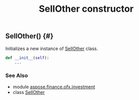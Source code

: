 ﻿---
title: SellOther constructor
second_title: Aspose.Finance for Python via .NET API References
description: 
type: docs
weight: 10
url: /python-net/aspose.finance.ofx.investment/sellother/__init__/
is_root: false
---

## SellOther() {#}

Initializes a new instance of [SellOther](/finance/python-net/aspose.finance.ofx.investment/sellother) class.



```python
def __init__(self):
    ...
```





### See Also
* module [aspose.finance.ofx.investment](../../)
* class [SellOther](/finance/python-net/aspose.finance.ofx.investment/sellother)
